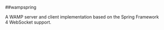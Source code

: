 ##wampspring 

A WAMP server and client implementation based on the Spring Framework 4 WebSocket support.

